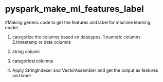 # pyspark_make_ml_features_label

#Making generic code to get the features and label for machine learning model.

1. categorize the columns based on datatypes.
  1.numeric columns 
  2.timestamp or date columns
  3. string column
  4. categorical columns

2. Apply StringIndexer and VectorAssembler and get the output as features and label
